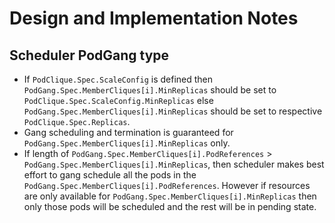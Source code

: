 # Design and Implementation Notes

## Scheduler PodGang type

* If `PodClique.Spec.ScaleConfig` is defined then `PodGang.Spec.MemberCliques[i].MinReplicas` should be set to `PodClique.Spec.ScaleConfig.MinReplicas` else 
`PodGang.Spec.MemberCliques[i].MinReplicas` should be set to respective `PodClique.Spec.Replicas`.
* Gang scheduling and termination is guaranteed for `PodGang.Spec.MemberCliques[i].MinReplicas` only.
* If length of `PodGang.Spec.MemberCliques[i].PodReferences` > `PodGang.Spec.MemberCliques[i].MinReplicas`, then scheduler makes best effort to gang schedule all the pods in the `PodGang.Spec.MemberCliques[i].PodReferences`. However if 
resources are only available for `PodGang.Spec.MemberCliques[i].MinReplicas` then only those pods will be scheduled and the rest will be in pending state.

